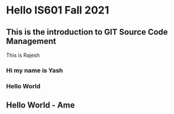 # Hello IS601 Fall 2021
## This is the introduction to GIT Source Code Management
This is Rajesh
### Hi my name is Yash
### Hello World
## Hello World - Ame
